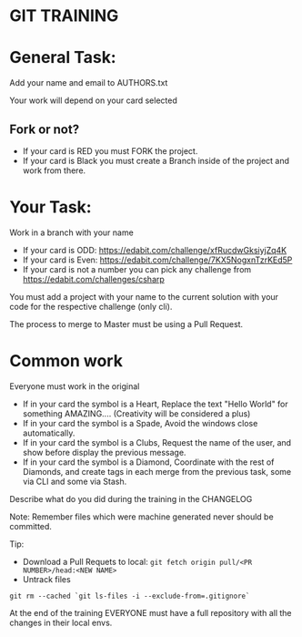 # GIT TRAINING

# General Task:

Add your name and email to AUTHORS.txt

Your work will depend on your card selected

## Fork or not?
* If your card is RED you must FORK the project.
* If your card is Black you must create a Branch inside of the project and work from there.

# Your Task:

Work in a branch with your name

* If your card is ODD: https://edabit.com/challenge/xfRucdwGksiyjZq4K
* If your card is Even: https://edabit.com/challenge/7KX5NogxnTzrKEd5P
* If your card is not a number you can pick any challenge from https://edabit.com/challenges/csharp

You must add a project with your name to the current solution with your code for the respective challenge (only cli).

The process to merge to Master must be using a Pull Request.

# Common work

Everyone must work in the original 

* If in your card the symbol is a Heart, Replace the text "Hello World" for something AMAZING.... (Creativity will be considered a plus)
* If in your card the symbol is a Spade, Avoid the windows close automatically.
* If in your card the symbol is a Clubs, Request the name of the user, and show before display the previous message.
* If in your card the symbol is a Diamond, Coordinate with the rest of Diamonds, and create tags in each merge from the previous
task, some via CLI and some via Stash.

Describe what do you did during the training in the CHANGELOG

Note: Remember files which were machine generated never should be committed.

Tip:

* Download a Pull Requets to local: `git fetch origin pull/<PR NUMBER>/head:<NEW NAME>`
* Untrack files 
```
git rm --cached `git ls-files -i --exclude-from=.gitignore`
```

At the end of the training EVERYONE must have a full repository with all the changes in their local envs.

